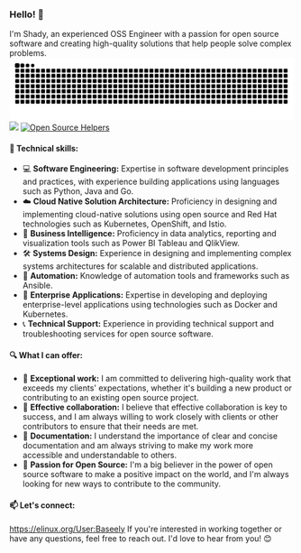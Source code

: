 ### Hello! 👋

I'm Shady, an experienced OSS Engineer with a passion for open source software and creating high-quality solutions that help people solve complex problems. 
![snake_svg](https://github.com/baseely/baseely/blob/output/github-contribution-grid-snake.svg)
[![](https://visitcount.itsvg.in/api?id=baseely&icon=0&color=0)](https://visitcount.itsvg.in) [![Open Source Helpers](https://www.codetriage.com/python/cpython/badges/users.svg)](https://www.codetriage.com/python/cpython)

#### 🚀 Technical skills:
- 💻 **Software Engineering:** Expertise in software development principles and practices, with experience building applications using languages such as Python, Java and Go.
- ☁️ **Cloud Native Solution Architecture:** Proficiency in designing and implementing cloud-native solutions using open source and Red Hat technologies such as Kubernetes, OpenShift, and Istio.
- 💾 **Business Intelligence:** Proficiency in data analytics, reporting and visualization tools such as Power BI Tableau and QlikView.
- 🛠️ **Systems Design:** Experience in designing and implementing complex systems architectures for scalable and distributed applications.
- 🤖 **Automation:** Knowledge of automation tools and frameworks such as Ansible.
- 🏢 **Enterprise Applications:** Expertise in developing and deploying enterprise-level applications using technologies such as Docker and Kubernetes.
- 📞 **Technical Support:** Experience in providing technical support and troubleshooting services for open source software.


#### 🔍 What I can offer:

- 🔧 **Exceptional work:** I am committed to delivering high-quality work that exceeds my clients' expectations, whether it's building a new product or contributing to an existing open source project.
- 🤝 **Effective collaboration:** I believe that effective collaboration is key to success, and I am always willing to work closely with clients or other contributors to ensure that their needs are met.
- 📖 **Documentation:** I understand the importance of clear and concise documentation and am always striving to make my work more accessible and understandable to others.
- 🌟 **Passion for Open Source:** I'm a big believer in the power of open source software to make a positive impact on the world, and I'm always looking for new ways to contribute to the community.


#### 📫 Let's connect:
https://elinux.org/User:Baseely
If you're interested in working together or have any questions, feel free to reach out. I'd love to hear from you! 😊
